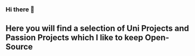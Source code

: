 ### Hi there 👋
## Here you will find a selection of Uni Projects and Passion Projects which I like to keep Open-Source
